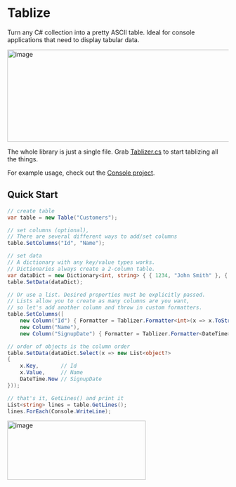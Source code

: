 # Tablize
Turn any C# collection into a pretty ASCII table. Ideal for console applications that need to display tabular data.

<img width="787" height="210" alt="image" src="https://github.com/user-attachments/assets/9a75bead-102a-443c-985e-f02807bbbe81" />

The whole library is just a single file. Grab [Tablizer.cs](https://github.com/wdorsey/Tablize/blob/master/Tablize/Tablizer.cs) to start tablizing all the things.

For example usage, check out the [Console project](https://github.com/wdorsey/Tablize/blob/master/Tablize.Console/Program.cs).

## Quick Start
```C#
// create table
var table = new Table("Customers");

// set columns (optional),
// There are several different ways to add/set columns
table.SetColumns("Id", "Name");

// set data
// A dictionary with any key/value types works.
// Dictionaries always create a 2-column table.
var dataDict = new Dictionary<int, string> { { 1234, "John Smith" }, { 2, "Jane Doe" } };
table.SetData(dataDict);

// Or use a list. Desired properties must be explicitly passed.
// Lists allow you to create as many columns are you want,
// so let's add another column and throw in custom formatters.
table.SetColumns([
	new Column("Id") { Formatter = Tablizer.Formatter<int>(x => x.ToString(), Align.Right) },
	new Column("Name"),
	new Column("SignupDate") { Formatter = Tablizer.Formatter<DateTime>(x => x.ToString("MM/dd/yyyy")) }]);

// order of objects is the column order
table.SetData(dataDict.Select(x => new List<object?>
{
	x.Key,       // Id 
	x.Value,     // Name 
	DateTime.Now // SignupDate
}));

// that's it, GetLines() and print it
List<string> lines = table.GetLines();
lines.ForEach(Console.WriteLine);
```
<img width="315" height="135" alt="image" src="https://github.com/user-attachments/assets/1bd776a7-732b-4388-89b0-194f1c3371b2" />
